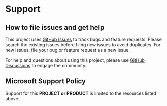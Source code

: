 # Support

## How to file issues and get help  

This project uses [GitHub Issues](https://github.com/Azure/azure-sdk-for-sap-odata/issues/new/choose) to track bugs and feature requests. Please search the existing issues before filing new issues to avoid duplicates.  For new issues, file your bug or feature request as a new Issue.

For help and questions about using this project, please use [GitHub Discussions](https://github.com/Azure/azure-sdk-for-sap-odata/discussions) to engage the community.

## Microsoft Support Policy  

Support for this **PROJECT or PRODUCT** is limited to the resources listed above.
